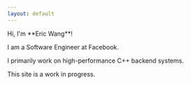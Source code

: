 ```yaml
---
layout: default
---
```


<div class="lead pretty-links">
  Hi, I'm **Eric Wang**!

  I am a Software Engineer at Facebook.

  I primarily work on high-performance C++ backend systems.

  This site is a work in progress.

</div>
